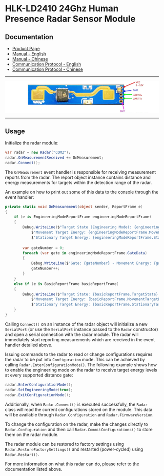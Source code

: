 # HLK-LD2410 24Ghz Human Presence Radar Sensor Module

## Documentation

- [Product Page](https://hlktech.net/index.php?id=988)
- [Manual - English](https://make.net.za/wp-content/datasheets/HLK%20LD2410B%20Product%20Manual%20V1.07%20-%20Translated.pdf)
- [Manual - Chinese](https://make.net.za/wp-content/datasheets/HLK%20LD2410B%20Product%20Manual%20V1.07.pdf)
- [Communication Protocol - English](https://make.net.za/wp-content/datasheets/HLK%20LD2410%20Serial%20Communication%20Protocol%20V1.05%20-%20Translated.pdf)
- [Communication Protocol - Chinese](https://make.net.za/wp-content/datasheets/HLK%20LD2410%20Serial%20Communication%20Protocol%20V1.05.pdf)

---

![Radar Module](./Ld2410B.webp)

---

## Usage

Initialize the radar module:
```csharp
var radar = new Radar("COM2");
radar.OnMeasurementReceived += OnMeasurement;
radar.Connect();
```

The `OnMeasurement` event handler is responsible for receiving measurement reports from the radar. The report object instance contains distance and energy measurements for targets within the detection range of the radar.

An example on how to print out some of this data to the console through the event handler:
```csharp
private static void OnMeasurement(object sender, ReportFrame e)
{
    if (e is EngineeringModeReportFrame engineeringModeReportFrame)
    {
        Debug.WriteLine($"Target State (Engineering Mode): {engineeringModeReportFrame.TargetState} | Movement Target Distance (CM): {engineeringModeReportFrame.MovementTargetDistance.Centimeters} | " +
            $"Movement Target Energy: {engineeringModeReportFrame.MovementTargetEnergy} | Stationary Target Distance (CM): {engineeringModeReportFrame.StationaryTargetDistance.Centimeters} | " +
            $"Stationary Target Energy: {engineeringModeReportFrame.StationaryTargetEnergy} | Detection Distance (CM): {engineeringModeReportFrame.DetectionDistance.Centimeters}");

        var gateNumber = 0;
        foreach (var gate in engineeringModeReportFrame.GateData)
        {
            Debug.WriteLine($"Gate: {gateNumber} - Movement Energy: {gate.MovementEnergy} - Static Energy: {gate.StaticEnergy}");
            gateNumber++;
        }
    }
    else if (e is BasicReportFrame basicReportFrame)
    {
        Debug.WriteLine($"Target State: {basicReportFrame.TargetState} | Movement Target Distance (CM): {basicReportFrame.MovementTargetDistance.Centimeters} | " +
            $"Movement Target Energy: {basicReportFrame.MovementTargetEnergy} | Stationary Target Distance (CM): {basicReportFrame.StationaryTargetDistance.Centimeters} | " +
            $"Stationary Target Energy: {basicReportFrame.StationaryTargetEnergy} | Detection Distance (CM): {basicReportFrame.DetectionDistance.Centimeters}");
    }
}
```

Calling `Connect()` on an instance of the radar object will initialize a new `SerialPort` (or use the `SerialPort` instance passed to the `Radar` constructor) and open a serial connection with the radar module. The radar will immediately start reporting measurements which are received in the event handler detailed above.

Issuing commands to the radar to read or change configurations requires the radar to be put into `Configuration` mode. This can be achieved by calling `Radar.EnterConfigurationMode()`. The following example shows how to enable the engineering mode on the radar to receive target energy levels at every supported distance gate:

```csharp
radar.EnterConfigurationMode();
radar.SetEngineeringMode(true);
radar.ExitConfigurationMode();
```

Additionally, when `Radar.Connect()` is executed successfully, the `Radar` class will read the current configurations stored on the module. This data will be available through `Radar.Configuration` and `Radar.FirmwareVersion`.

To change the configuration on the radar, make the changes directly to `Radar.Configuration` and then call `Radar.CommitConfigurations()` to store them on the radar module.

The radar module can be restored to factory settings using `Radar.RestoreFactorySettings()` and restarted (power-cycled) using `Radar.Restart()`.

For more information on what this radar can do, please refer to the documentation listed above.

